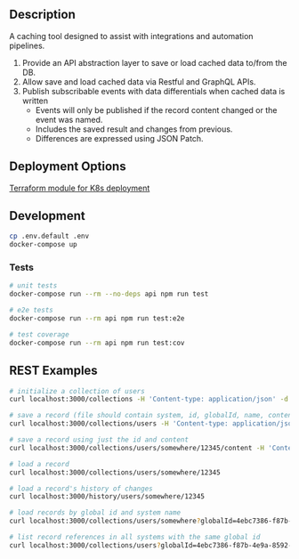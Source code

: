 ## Description

A caching tool designed to assist with integrations and automation pipelines.

1. Provide an API abstraction layer to save or load cached data to/from the DB.
2. Allow save and load cached data via Restful and GraphQL APIs.
3. Publish subscribable events with data differentials when cached data is written
    * Events will only be published if the record content changed or the event was named.
    * Includes the saved result and changes from previous.
    * Differences are expressed using JSON Patch.


## Deployment Options

[Terraform module for K8s deployment](tf/k8s)


## Development

```bash
cp .env.default .env
docker-compose up
```

### Tests

```bash
# unit tests
docker-compose run --rm --no-deps api npm run test

# e2e tests
docker-compose run --rm api npm run test:e2e

# test coverage
docker-compose run --rm api npm run test:cov
```


## REST Examples

```bash
# initialize a collection of users
curl localhost:3000/collections -H 'Content-type: application/json' -d '{"id":"users"}'

# save a record (file should contain system, id, globalId, name, content)
curl localhost:3000/collections/users -H 'Content-type: application/json' -d @jsonFile

# save a record using just the id and content
curl localhost:3000/collections/users/somewhere/12345/content -H 'Content-type: application/json' -X PUT -d '{"prop":"test"}'

# load a record
curl localhost:3000/collections/users/somewhere/12345

# load a record's history of changes
curl localhost:3000/history/users/somewhere/12345

# load records by global id and system name
curl localhost:3000/collections/users/somewhere?globalId=4ebc7386-f87b-4e9a-8592-f7b40977d119

# list record references in all systems with the same global id
curl localhost:3000/collections/users?globalId=4ebc7386-f87b-4e9a-8592-f7b40977d119
```
